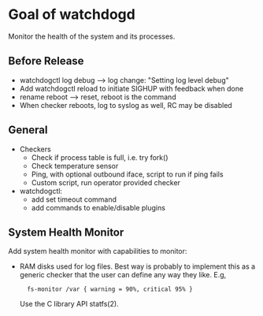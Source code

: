 Goal of watchdogd
=================

Monitor the health of the system and its processes.


Before Release
--------------

* watchdogctl log debug --> log change: "Setting log level debug"
* Add watchdogctl reload to initiate SIGHUP with feedback when done
* rename reboot --> reset, reboot is the command
* When checker reboots, log to syslog as well, RC may be disabled


General
-------

* Checkers
  - Check if process table is full, i.e. try fork()
  - Check temperature sensor
  - Ping, with optional outbound iface, script to run if ping fails
  - Custom script, run operator provided checker
* watchdogctl:
  - add set timeout command
  - add commands to enable/disable plugins


System Health Monitor
---------------------

Add system health monitor with capabilities to monitor:

* RAM disks used for log files.  Best way is probably to implement this
  as a generic checker that the user can define any way they like.  E.g,

        fs-monitor /var { warning = 90%, critical 95% }

  Use the C library API statfs(2).

